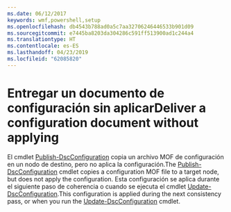 ```yaml
---
ms.date: 06/12/2017
keywords: wmf,powershell,setup
ms.openlocfilehash: db4543b788ad0a5c7aa32706246446533b901d09
ms.sourcegitcommit: e7445ba8203da304286c591ff513900ad1c244a4
ms.translationtype: HT
ms.contentlocale: es-ES
ms.lasthandoff: 04/23/2019
ms.locfileid: "62085820"
---
```

# <a name="deliver-a-configuration-document-without-applying"></a><span data-ttu-id="fef80-102">Entregar un documento de configuración sin aplicar</span><span class="sxs-lookup"><span data-stu-id="fef80-102">Deliver a configuration document without applying</span></span>

<span data-ttu-id="fef80-103">El cmdlet [Publish-DscConfiguration](https://technet.microsoft.com/library/mt517875.aspx) copia un archivo MOF de configuración en un nodo de destino, pero no aplica la configuración.</span><span class="sxs-lookup"><span data-stu-id="fef80-103">The [Publish-DscConfiguration](https://technet.microsoft.com/library/mt517875.aspx) cmdlet copies a configuration MOF file to a target node, but does not apply the configuration.</span></span>
<span data-ttu-id="fef80-104">Esta configuración se aplica durante el siguiente paso de coherencia o cuando se ejecuta el cmdlet [Update-DscConfiguration](https://technet.microsoft.com/library/mt143541.aspx).</span><span class="sxs-lookup"><span data-stu-id="fef80-104">This configuration is applied during the next consistency pass, or when you run the [Update-DscConfiguration](https://technet.microsoft.com/library/mt143541.aspx) cmdlet.</span></span>
